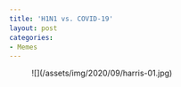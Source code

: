 ```yaml
---
title: 'H1N1 vs. COVID-19'
layout: post
categories:
- Memes
---
```


<figure class="wp-block-image size-large">![](/assets/img/2020/09/harris-01.jpg)</figure>